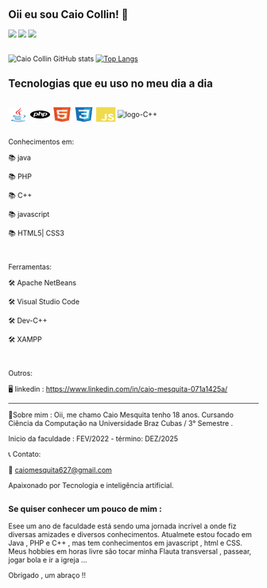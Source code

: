 ## Oii eu sou Caio Collin! 👻

 <div> 
  <a href="https://www.instagram.com/caio.collin/" target="_blank"><img src="https://img.shields.io/badge/-Instagram-%23E4405F?style=for-the-badge&logo=instagram&logoColor=white" target="_blank"></a>
  <a href = "caiomequita627@gmail.com"><img src="https://img.shields.io/badge/-Gmail-%23333?style=for-the-badge&logo=gmail&logoColor=white" target="_blank"></a>
  <a href="https://www.linkedin.com/in/caio-mesquita-071a1425a/" target="_blank"><img src="https://img.shields.io/badge/-LinkedIn-%230077B5?style=for-the-badge&logo=linkedin&logoColor=white" target="_blank"></a> 
</div><br/>

![Caio Collin GitHub stats](https://github-readme-stats.vercel.app/api?username=CaioCollin&show_icons=true&theme=dracula)
[![Top Langs](https://github-readme-stats.vercel.app/api/top-langs/?username=CaioCollin)](https://github.com/anuraghazra/github-readme-stats)
 
 
## Tecnologias que eu uso no meu dia a dia

<div style="display: inline_block"><br>
  <img align="center" alt="logo-java" height="30" width="40" src="https://raw.githubusercontent.com/devicons/devicon/master/icons/java/java-original.svg">
  <img align="center" alt="logo-php" height="30" width="40" src="https://raw.githubusercontent.com/devicons/devicon/master/icons/php/php-plain.svg">
  <img align="center" alt="logo-HTML" height="30" width="40" src="https://raw.githubusercontent.com/devicons/devicon/master/icons/html5/html5-original.svg">
  <img align="center" alt="logo-CSS" height="30" width="40" src="https://raw.githubusercontent.com/devicons/devicon/master/icons/css3/css3-original.svg">
  <img align="center" alt="logo-Js" height="30" width="40" src="https://raw.githubusercontent.com/devicons/devicon/master/icons/javascript/javascript-plain.svg">
  <img align="center" alt="logo-C++" height="30" width="60" src="https://img.shields.io/badge/C%2B%2B-00599C?style=for-the-badge&logo=c%2B%2B&logoColor=white">
</div><br/>



  Conhecimentos em:
  
 📚 java 
 
 📚 PHP
 
 📚 C++
 
 📚 javascript
 
 📚 HTML5| CSS3 
 
  </br>
  
  Ferramentas:
  
 🛠️ Apache NetBeans
 
 🛠️ Visual Studio Code
 
 🛠️ Dev-C++
 
 🛠️ XAMPP
 
 </br>
 
 Outros: 
 
 🖥️ linkedin : https://www.linkedin.com/in/caio-mesquita-071a1425a/
 
____________________________________________________________


👤Sobre mim :
Oii, me chamo Caio Mesquita tenho 18 anos.
Cursando Ciência da Computação na Universidade Braz Cubas  / 3° Semestre .

Inicio da faculdade : FEV/2022    -     término: DEZ/2025


📞 Contato:

📧 caiomesquita627@gmail.com
  
  
  Apaixonado por Tecnologia e inteligência artificial.
  ##
  
  ### Se quiser conhecer um pouco de mim :
  Esee um ano de faculdade está sendo uma jornada incrível a onde fiz diversas amizades e diversos conhecimentos.
  Atualmete estou focado em Java , PHP  e C++ , mas tem conhecimentos em  javascript , html e CSS.
  Meus hobbies em horas livre são tocar minha Flauta transversal , passear, jogar bola  e  ir a igreja ... <br/>
  
  Obrigado , um abraço !!
  
  
  
  
 
 

